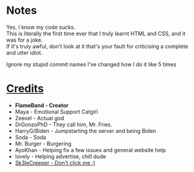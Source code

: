 # Notes
Yes, I know my code sucks.   
This is literally the first time ever that I truly learnt HTML and CSS, and it was for a joke.   
If it's truly awful, don't look at it that's your fault for criticising a complete and utter idiot.   

Ignore my stupid commit names I've changed how I do it like 5 times

# [Credits](http://sus.fries.pics)
- **FlameBand - Creator**
- Maya - Emotional Support Catgirl
- Zeexel - Actual god
- DrGonzoPhD - They call him, Mr. Fries.
- HarryG/Biden - Jumpstarting the server and being Biden
- Soda - Soda
- Mr. Burger - Burgering
- AyoKhan - Helping fix a few issues and general website help
- lovely - Helping advertise, chill dude
- [Sk3leCreeper - Don't click me :)](https://www.youtube.com/watch?v=gkTb9GP9lVI)
